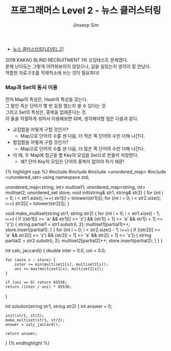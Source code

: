 ﻿---
layout: post
title: "프로그래머스 Level 2 - 뉴스 클러스터링"
categories: KAKAO
tags: [cpp]
author:
  - Jinseop Sim
---
- [뉴스 클러스터링[LEVEL 2]](https://school.programmers.co.kr/learn/courses/30/lessons/17677)  

2018 KAKAO BLIND RECRUITMENT 1차 코딩테스트 문제였다.  
문제 난이도는 그렇게 어려워보이지 않았으나, 감을 잃었는지 생각이 잘 안났다.  
적합한 자료구조를 적재적소에 쓰는 것이 필요하다!  

### Map과 Set의 동시 이용
먼저 Map의 특성은, Hash의 특성을 갖는다.  
그 말인 즉슨 단어가 몇 번 등장 했는지 셀 수 있다는 것.  
그리고 Set의 특성은, 중복을 없애준다는 것.  
이 둘을 적절하게 섞어서 이용해보면 되며, 생각해야할 점은 다음과 같다.  

- 교집합을 어떻게 구할 것인가?  
  - Map으로 단어의 수를 센 다음, 더 적은 쪽 단어의 수만 더해 나간다.
- 합집합을 어떻게 구할 것인가?
  - Map으로 단어의 수를 센 다음, 더 많은 쪽 단어의 수만 더해 나간다.
- 이 때, 두 Map에 접근을 할 Key의 모임을 Set으로 만들어 저장한다.
  - 왜? 단어 Key의 모임은 단어의 중복이 없어야 하기 때문!

{% highlight cpp %}
#include <iostream>
#include <string>
#include <unordered_map>
#include <unordered_set>
using namespace std;

unordered_map<string, int> multiset1;
unordered_map<string, int> multiset2;
unordered_set<string> store;
void init(string& str1, string& str2) {
    for (int i = 0; i < str1.size(); i++)
        str1[i] = tolower(str1[i]);
    for (int i = 0; i < str2.size(); i++)
        str2[i] = tolower(str2[i]);
}

void make_multiset(string str1, string str2) {
    for (int i = 0; i < str1.size() - 1; i++) {
        if ((str1[i] >= 'a' && str1[i] <= 'z') && (str1[i + 1] >= 'a' && str1[i + 1] <= 'z')) {
            string partial1 = str1.substr(i, 2);
            multiset1[partial1]++;
            store.insert(partial1);
        }
    }
    for (int i = 0; i < str2.size() - 1; i++) {
        if ((str2[i] >= 'a' && str2[i] <= 'z') && (str2[i + 1] >= 'a' && str2[i + 1] <= 'z')) {
            string partial2 = str2.substr(i, 2);
            multiset2[partial2]++;
            store.insert(partial2);
        }
    }
}

int calc_jaccard() {
    double inter = 0.0, uni = 0.0;

    for (auto s : store) {
        inter += min(multiset1[s], multiset2[s]);
        uni += max(multiset1[s], multiset2[s]);
    }
    
    if (uni == 0) return 65536;
    return (inter / uni) * 65536;
}

int solution(string str1, string str2) {
    int answer = 0;
    
    init(str1, str2);
    make_multiset(str1, str2);
    answer = calc_jaccard();

    return answer;
}
{% endhighlight %}